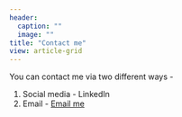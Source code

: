 ```yaml
---
header:
  caption: ""
  image: ""
title: "Contact me"
view: article-grid
---
```


You can contact me via two different ways - 
1. Social media - LinkedIn
2. Email - <a href="mailto:datasciencenik@gmail.com" target="_blank">Email me</a>